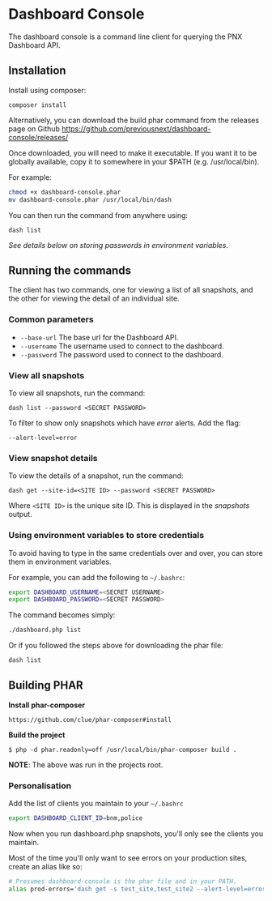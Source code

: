 # Dashboard Console

The dashboard console is a command line client for querying the PNX Dashboard API.

## Installation

Install using composer:

`composer install`

Alternatively, you can download the build phar command from the releases page
 on Github https://github.com/previousnext/dashboard-console/releases/

Once downloaded, you will need to make it executable. If you want it to be
globally available, copy it to somewhere in your $PATH (e.g. /usr/local/bin).

For example:

```bash
chmod +x dashboard-console.phar
mv dashboard-console.phar /usr/local/bin/dash
```

You can then run the command from anywhere using:

```
dash list
```

_See details below on storing passwords in environment variables._


## Running the commands

The client has two commands, one for viewing a list of all snapshots, and the
other for viewing the detail of an individual site.

### Common parameters

* `--base-url` The base url for the Dashboard API.
* `--username` The username used to connect to the dashboard.
* `--password` The password used to connect to the dashboard.

### View all snapshots

To view all snapshots, run the command:

`dash list --password <SECRET PASSWORD>`

To filter to show only snapshots which have _error_ alerts. Add the flag:

`--alert-level=error`

### View snapshot details

To view the details of a snapshot, run the command:

`dash get --site-id=<SITE ID> --password <SECRET PASSWORD>`

Where `<SITE ID>` is the unique site ID. This is displayed in the _snapshots_
output.

### Using environment variables to store credentials

To avoid having to type in the same credentials over and over, you can store
them in environment variables.

For example, you can add the following to `~/.bashrc`:

```bash
export DASHBOARD_USERNAME=<SECRET USERNAME>
export DASHBOARD_PASSWORD=<SECRET PASSWORD>
```

The command becomes simply:

```bash
./dashboard.php list
```

Or if you followed the steps above for downloading the phar file:

```bash
dash list
```

## Building PHAR

**Install phar-composer**

```
https://github.com/clue/phar-composer#install
```

**Build the project**

```
$ php -d phar.readonly=off /usr/local/bin/phar-composer build .
```

**NOTE**: The above was run in the projects root.


### Personalisation

Add the list of clients you maintain to your `~/.bashrc`

```bash
export DASHBOARD_CLIENT_ID=bnm,police
```

Now when you run dashboard.php snapshots, you'll only see the clients you maintain.

Most of the time you'll only want to see errors on your production sites, create an alias like so:

```bash
# Presumes dashboard-console is the phar file and in your PATH.
alias prod-errors='dash get -s test_site,test_site2 --alert-level=error'
```
